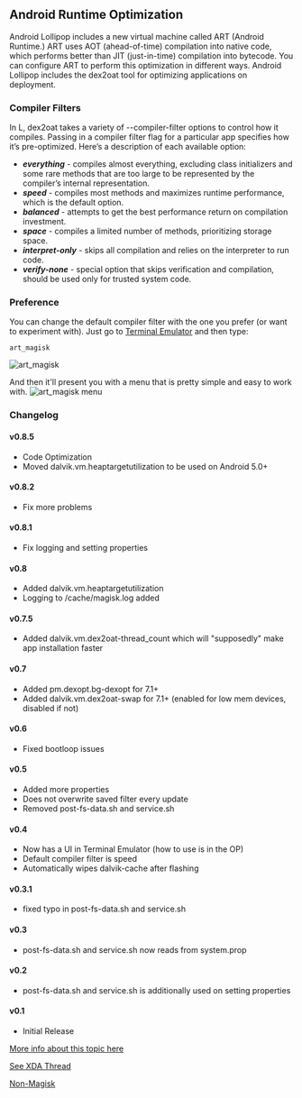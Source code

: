 ## Android Runtime Optimization

Android Lollipop includes a new virtual machine called ART (Android Runtime.) ART uses AOT (ahead-of-time) compilation into native code, which performs better than JIT (just-in-time) compilation into bytecode. You can configure ART to perform this optimization in different ways.
Android Lollipop includes the dex2oat tool for optimizing applications on deployment.

### Compiler Filters

In L, dex2oat takes a variety of --compiler-filter options to control how it compiles. Passing in a compiler filter flag for a particular app specifies how it’s pre-optimized. Here’s a description of each available option:

 * **_everything_** - compiles almost everything, excluding class initializers and some rare methods that are too large to be represented by the compiler’s internal representation.
 * **_speed_** - compiles most methods and maximizes runtime performance, which is the default option.
 * **_balanced_** - attempts to get the best performance return on compilation investment.
 * **_space_** - compiles a limited number of methods, prioritizing storage space.
 * **_interpret-only_** - skips all compilation and relies on the interpreter to run code.
 * **_verify-none_** - special option that skips verification and compilation, should be used only for trusted system code.

### Preference

You can change the default compiler filter with the one you prefer (or want to experiment with).
Just go to [Terminal Emulator](https://play.google.com/store/apps/details?id=jackpal.androidterm) and then type:

	art_magisk
![art_magisk](http://i.imgur.com/1HmveXF.png)

And then it'll present you with a menu that is pretty simple and easy to work with.
![art_magisk menu](http://i.imgur.com/OCME41l.png)


### Changelog
#### v0.8.5
* Code Optimization
* Moved dalvik.vm.heaptargetutilization to be used on Android 5.0+
#### v0.8.2
* Fix more problems
#### v0.8.1
* Fix logging and setting properties
#### v0.8
* Added dalvik.vm.heaptargetutilization
* Logging to /cache/magisk.log added
#### v0.7.5
* Added dalvik.vm.dex2oat-thread_count which will "supposedly" make app installation faster
#### v0.7
* Added pm.dexopt.bg-dexopt for 7.1+
* Added dalvik.vm.dex2oat-swap for 7.1+ (enabled for low mem devices, disabled if not)
#### v0.6 
* Fixed bootloop issues
#### v0.5 
* Added more properties
* Does not overwrite saved filter every update
* Removed post-fs-data.sh and service.sh
#### v0.4 
* Now has a UI in Terminal Emulator (how to use is in the OP)
* Default compiler filter is speed
* Automatically wipes dalvik-cache after flashing
#### v0.3.1 
* fixed typo in post-fs-data.sh and service.sh
#### v0.3 
* post-fs-data.sh and service.sh now reads from system.prop
#### v0.2 
* post-fs-data.sh and service.sh is additionally used on setting properties
#### v0.1 
* Initial Release


[More info about this topic here](https://source.android.com/devices/tech/dalvik/configure)

[See XDA Thread](https://forum.xda-developers.com/apps/magisk/module-android-runtime-optimization-t3596559)

[Non-Magisk](https://www.androidfilehost.com/?w=files&flid=178198)
